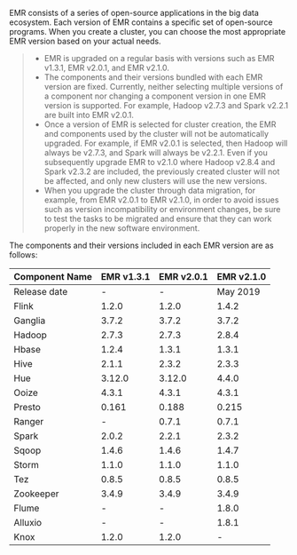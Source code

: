EMR consists of a series of open-source applications in the big data ecosystem. Each version of EMR contains a specific set of open-source programs. When you create a cluster, you can choose the most appropriate EMR version based on your actual needs.
>
>- EMR is upgraded on a regular basis with versions such as EMR v1.3.1, EMR v2.0.1, and EMR v2.1.0.
>- The components and their versions bundled with each EMR version are fixed. Currently, neither selecting multiple versions of a component nor changing a component version in one EMR version is supported. For example, Hadoop v2.7.3 and Spark v2.2.1 are built into EMR v2.0.1.
>- Once a version of EMR is selected for cluster creation, the EMR and components used by the cluster will not be automatically upgraded. For example, if EMR v2.0.1 is selected, then Hadoop will always be v2.7.3, and Spark will always be v2.2.1. Even if you subsequently upgrade EMR to v2.1.0 where Hadoop v2.8.4 and Spark v2.3.2 are included, the previously created cluster will not be affected, and only new clusters will use the new versions.
>- When you upgrade the cluster through data migration, for example, from EMR v2.0.1 to EMR v2.1.0, in order to avoid issues such as version incompatibility or environment changes, be sure to test the tasks to be migrated and ensure that they can work properly in the new software environment.

The components and their versions included in each EMR version are as follows:

| Component Name | EMR v1.3.1 | EMR v2.0.1 | EMR v2.1.0 |
|---------|---------|---------|---------|
| Release date |   - |   - | May 2019 |
| Flink | 1.2.0 | 1.2.0 | 1.4.2 |
| Ganglia | 3.7.2 | 3.7.2 | 3.7.2 |
| Hadoop | 2.7.3 | 2.7.3 | 2.8.4 |
| Hbase | 1.2.4 |  1.3.1 |1.3.1 |
| Hive | 2.1.1|  2.3.2 |2.3.3 |
| Hue | 3.12.0 | 3.12.0 | 4.4.0 |
| Ooize | 4.3.1 |  4.3.1 |4.3.1 |
| Presto |  0.161 |0.188 | 0.215 |
| Ranger | - |  0.7.1 |0.7.1 |
| Spark | 2.0.2 |  2.2.1 |2.3.2 |
| Sqoop | 1.4.6 | 1.4.6 | 1.4.7 |
| Storm | 1.1.0 | 1.1.0 | 1.1.0 |
| Tez | 0.8.5 | 0.8.5 | 0.8.5 |
| Zookeeper | 3.4.9 | 3.4.9 | 3.4.9 |
| Flume |  - |  - | 1.8.0 |
| Alluxio |	-	| -	| 1.8.1|
| Knox	| 1.2.0	| 1.2.0 |	-|

